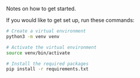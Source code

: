 Notes on how to get started. 

If you would like to get set up, run these commands: 

```bash
# Create a virtual environment
python3 -m venv venv

# Activate the virtual environment
source venv/bin/activate

# Install the required packages
pip install -r requirements.txt
```
